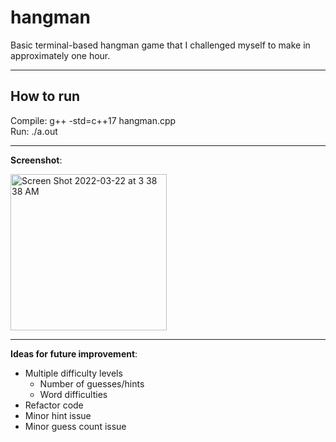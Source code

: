 # hangman
Basic terminal-based hangman game that I challenged myself to make in approximately one hour.
___
## How to run
Compile: g++ -std=c++17 hangman.cpp  
Run: ./a.out
___
**Screenshot**:  

<img width="250" alt="Screen Shot 2022-03-22 at 3 38 38 AM" src="https://user-images.githubusercontent.com/48075045/159451720-6eec9d24-2bd4-4abd-8ff2-f181c39c56ff.png">

___
**Ideas for future improvement**:
- Multiple difficulty levels 
  - Number of guesses/hints
  - Word difficulties
- Refactor code
- Minor hint issue  
- Minor guess count issue
